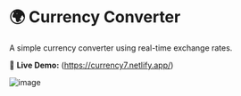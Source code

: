 # 🌍 Currency Converter

A simple currency converter using real-time exchange rates.

🔗 **Live Demo:** (https://currency7.netlify.app/)


![image](https://github.com/user-attachments/assets/0fa13ee8-25fd-457e-a9ec-cf045234bedb)
